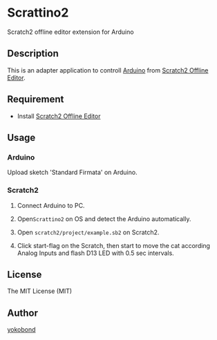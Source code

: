 Scrattino2
====

Scratch2 offline editor extension for Arduino


## Description

This is an adapter application to controll [Arduino](https://www.arduino.cc/) from [Scratch2 Offline Editor](https://scratch.mit.edu/scratch2download/). 


## Requirement

* Install [Scratch2 Offline Editor](https://scratch.mit.edu/scratch2download/)


## Usage

### Arduino

Upload sketch 'Standard Firmata' on Arduino. 


### Scratch2

1. Connect Arduino to PC. 

2. Open`Scrattino2` on OS and detect the Arduino automatically. 

3. Open `scratch2/project/example.sb2` on Scratch2. 

4. Click start-flag on the Scratch, then start to move the cat according Analog Inputs and flash D13 LED with 0.5 sec intervals. 


## License

The MIT License (MIT)


## Author

[yokobond](https://github.com/yokobond)
